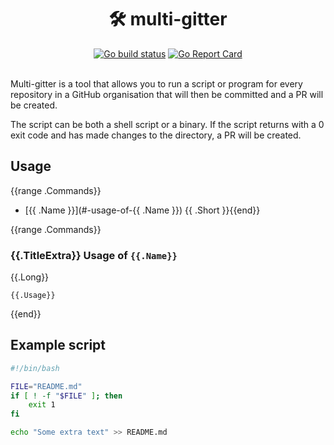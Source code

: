<h1 align="center">
  🛠 multi-gitter
</h1>

<div align="center">
  <a href="https://github.com/lindell/multi-gitter/actions?query=branch%3Amaster+workflow%3AGo"><img alt="Go build status" src="https://github.com/lindell/multi-gitter/workflows/Go/badge.svg?branch=master" /></a>
  <a href="https://goreportcard.com/report/github.com/lindell/multi-gitter"><img alt="Go Report Card" src="https://goreportcard.com/badge/github.com/lindell/multi-gitter" /></a>
</div>
<br>

Multi-gitter is a tool that allows you to run a script or program for every repository in a GitHub organisation that will then be committed and a PR will be created.

The script can be both a shell script or a binary. If the script returns with a 0 exit code and has made changes to the directory, a PR will be created.

## Usage
{{range .Commands}}
* [{{ .Name }}](#-usage-of-{{ .Name }}) {{ .Short }}{{end}}

{{range .Commands}}
### {{.TitleExtra}} Usage of `{{.Name}}`
{{.Long}}
```
{{.Usage}}
```

{{end}}

## Example script

```bash
#!/bin/bash

FILE="README.md"
if [ ! -f "$FILE" ]; then
    exit 1
fi

echo "Some extra text" >> README.md
```
